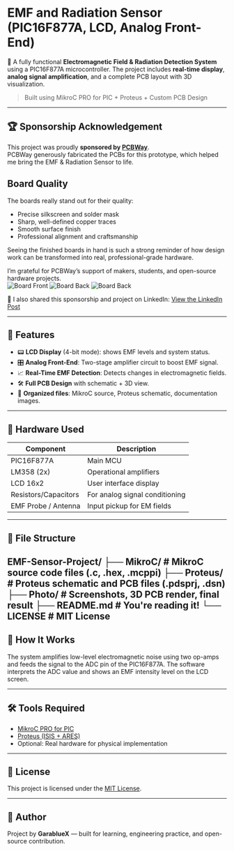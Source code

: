# EMF and Radiation Sensor (PIC16F877A, LCD, Analog Front-End)

🧲 A fully functional **Electromagnetic Field & Radiation Detection System** using a PIC16F877A microcontroller. The project includes **real-time display**, **analog signal amplification**, and a complete PCB layout with 3D visualization.

> Built using MikroC PRO for PIC + Proteus + Custom PCB Design



---

## 🏆 Sponsorship Acknowledgement  

This project was proudly **sponsored by [PCBWay](https://www.pcbway.com/)**.  
PCBWay generously fabricated the PCBs for this prototype, which helped me bring the EMF & Radiation Sensor to life.  

## Board Quality

The boards really stand out for their quality:

- Precise silkscreen and solder mask  
- Sharp, well-defined copper traces  
- Smooth surface finish  
- Professional alignment and craftsmanship  

Seeing the finished boards in hand is such a strong reminder of how design work can be transformed into real, professional-grade hardware.


I’m grateful for PCBWay’s support of makers, students, and open-source hardware projects.  
![Board Front](pcb_photos(PCBWay)/IMG_E5059.JPG)
![Board Back](pcb_photos(PCBWay)/IMG_E5062.JPG)
![Board Back](pcb_photos(PCBWay)/IMG_E5058.JPG)




📢 I also shared this sponsorship and project on LinkedIn: [View the LinkedIn Post](https://www.linkedin.com/posts/saif-abdessayed_with-the-support-of-pcbway-my-project-radiation-activity-7363906849378553856-8jDA?utm_source=share&utm_medium=member_desktop&rcm=ACoAADxKzyYB6YN8GgKtdPOITk9dwXjxUNPGHdg)  

---



## 🚀 Features

- 📟 **LCD Display** (4-bit mode): shows EMF levels and system status.
- 🎛️ **Analog Front-End**: Two-stage amplifier circuit to boost EMF signal.
- 📈 **Real-Time EMF Detection**: Detects changes in electromagnetic fields.
- 🛠️ **Full PCB Design** with schematic + 3D view.
- 📂 **Organized files**: MikroC source, Proteus schematic, documentation images.

---

## 🔧 Hardware Used

| Component        | Description                       |
|------------------|-----------------------------------|
| PIC16F877A       | Main MCU                          |
| LM358 (2x)       | Operational amplifiers            |
| LCD 16x2         | User interface display            |
| Resistors/Capacitors | For analog signal conditioning   |
| EMF Probe / Antenna | Input pickup for EM fields      |

---

## 📁 File Structure

EMF-Sensor-Project/
├── MikroC/ # MikroC source code files (.c, .hex, .mcppi)
├── Proteus/ # Proteus schematic and PCB files (.pdsprj, .dsn)
├── Photo/ # Screenshots, 3D PCB render, final result
├── README.md # You're reading it!
└── LICENSE # MIT License
---

## 🧠 How It Works

The system amplifies low-level electromagnetic noise using two op-amps and feeds the signal to the ADC pin of the PIC16F877A. The software interprets the ADC value and shows an EMF intensity level on the LCD screen.

---

## 🛠 Tools Required

- [MikroC PRO for PIC](https://www.mikroe.com/mikroc/pic)
- [Proteus (ISIS + ARES)](https://www.labcenter.com/)
- Optional: Real hardware for physical implementation

---


## 📜 License

This project is licensed under the [MIT License](LICENSE).

---

## 👤 Author

Project by **GarablueX** — built for learning, engineering practice, and open-source contribution.
